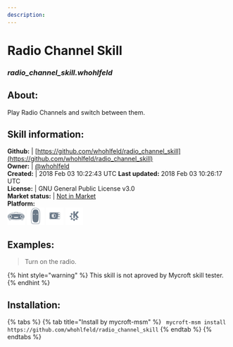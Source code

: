 ```yaml
--- 
description: 
---
```


# Radio Channel Skill  
### _radio_channel_skill.whohlfeld_  
## About:  
Play Radio Channels and switch between them.

## Skill information:  
**Github:** | [https://github.com/whohlfeld/radio_channel_skill](https://github.com/whohlfeld/radio_channel_skill)  
**Owner:** | [@whohlfeld](https://github.com/whohlfeld)  
**Created:** | 2018 Feb 03 10:22:43 UTC  **Last updated:** 2018 Feb 03 10:26:17 UTC  
**License:** | GNU General Public License v3.0  
**Market status:** | [Not in Market](https://market.mycroft.ai/skill/)  
**Platform:**  
 ![](../.gitbook/assets/mark-1-icon.png)  ![](../.gitbook/assets/mark-2-icon.png)  ![](../.gitbook/assets/picroft-icon.png)  ![](../.gitbook/assets/kde.png)   
## Examples:  
> Turn on the radio.  
  
{% hint style="warning" %}
This skill is not aproved by Mycroft skill tester.
{% endhint %}
    
## Installation:  
{% tabs %}
{% tab title="Install by mycroft-msm" %}
``` mycroft-msm install https://github.com/whohlfeld/radio_channel_skill```
{% endtab %}
  {% endtabs %}
  